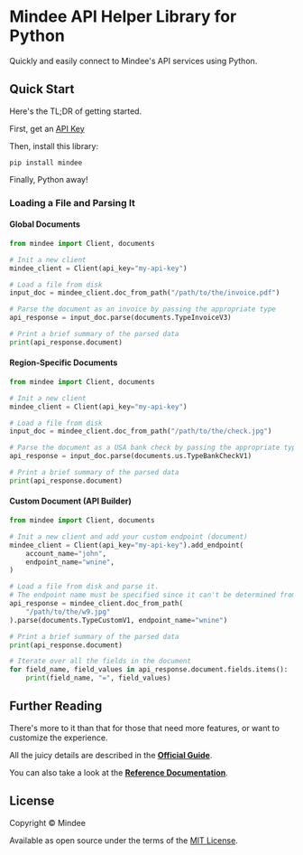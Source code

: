 # Mindee API Helper Library for Python
Quickly and easily connect to Mindee's API services using Python.

## Quick Start
Here's the TL;DR of getting started.

First, get an [API Key](https://developers.mindee.com/docs/create-api-key)

Then, install this library:
```shell
pip install mindee
```

Finally, Python away!

### Loading a File and Parsing It

#### Global Documents
```python
from mindee import Client, documents

# Init a new client
mindee_client = Client(api_key="my-api-key")

# Load a file from disk
input_doc = mindee_client.doc_from_path("/path/to/the/invoice.pdf")

# Parse the document as an invoice by passing the appropriate type
api_response = input_doc.parse(documents.TypeInvoiceV3)

# Print a brief summary of the parsed data
print(api_response.document)
```

#### Region-Specific Documents
```python
from mindee import Client, documents

# Init a new client
mindee_client = Client(api_key="my-api-key")

# Load a file from disk
input_doc = mindee_client.doc_from_path("/path/to/the/check.jpg")

# Parse the document as a USA bank check by passing the appropriate type
api_response = input_doc.parse(documents.us.TypeBankCheckV1)

# Print a brief summary of the parsed data
print(api_response.document)
```

#### Custom Document (API Builder)

```python
from mindee import Client, documents

# Init a new client and add your custom endpoint (document)
mindee_client = Client(api_key="my-api-key").add_endpoint(
    account_name="john",
    endpoint_name="wnine",
)

# Load a file from disk and parse it.
# The endpoint name must be specified since it can't be determined from the class.
api_response = mindee_client.doc_from_path(
    "/path/to/the/w9.jpg"
).parse(documents.TypeCustomV1, endpoint_name="wnine")

# Print a brief summary of the parsed data
print(api_response.document)

# Iterate over all the fields in the document
for field_name, field_values in api_response.document.fields.items():
    print(field_name, "=", field_values)
```

## Further Reading
There's more to it than that for those that need more features, or want to
customize the experience.

All the juicy details are described in the
**[Official Guide](https://developers.mindee.com/docs/python-sdk)**.

You can also take a look at the
**[Reference Documentation](https://mindee.github.io/mindee-api-python/)**.

## License
Copyright © Mindee

Available as open source under the terms of the [MIT License](https://opensource.org/licenses/MIT).
